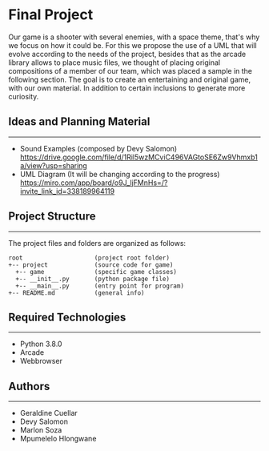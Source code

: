 # Final Project
Our game is a shooter with several enemies, with a space theme, that's why we focus on how it could be. For this we propose the use of a UML that will evolve according to the needs of the project, besides that as the arcade library allows to place music files, we thought of placing original compositions of a member of our team, which was placed a sample in the following section. The goal is to create an entertaining and original game, with our own material. In addition to certain inclusions to generate more curiosity.


## Ideas and Planning Material
---
* Sound Examples (composed by Devy Salomon)
https://drive.google.com/file/d/1Ril5wzMCviC496VAGtoSE6Zw9Vhmxb1a/view?usp=sharing
* UML Diagram (It will be changing according to the progress)
https://miro.com/app/board/o9J_ljFMnHs=/?invite_link_id=338189964119
## Project Structure
---
The project files and folders are organized as follows:
```
root                    (project root folder)
+-- project             (source code for game)
  +-- game              (specific game classes)
  +-- __init__.py       (python package file)
  +-- __main__.py       (entry point for program)
+-- README.md           (general info)
```

## Required Technologies
---
* Python 3.8.0
* Arcade
* Webbrowser

## Authors
---
* Geraldine Cuellar
* Devy Salomon
* Marlon Soza
* Mpumelelo Hlongwane
